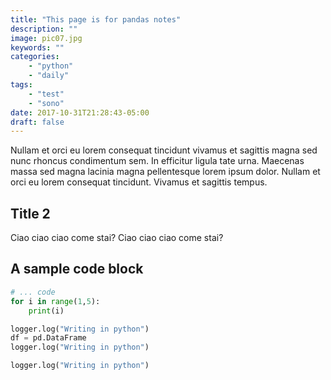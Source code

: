 ```yaml
---
title: "This page is for pandas notes"
description: ""
image: pic07.jpg
keywords: ""
categories: 
    - "python"
    - "daily"
tags:
    - "test"
    - "sono"
date: 2017-10-31T21:28:43-05:00
draft: false
---
```


Nullam et orci eu lorem consequat tincidunt vivamus et sagittis magna sed nunc rhoncus condimentum sem. In efficitur ligula tate urna. Maecenas massa sed magna lacinia magna pellentesque lorem ipsum dolor. Nullam et orci eu lorem consequat tincidunt. Vivamus et sagittis tempus.

## Title 2
Ciao ciao ciao come stai? Ciao ciao ciao come stai?

## A sample code block
```py {linenos=table,hl_lines=[8,"2-5"],linenostart=199}
# ... code
for i in range(1,5):
    print(i)

logger.log("Writing in python")
df = pd.DataFrame
logger.log("Writing in python")

logger.log("Writing in python")

```